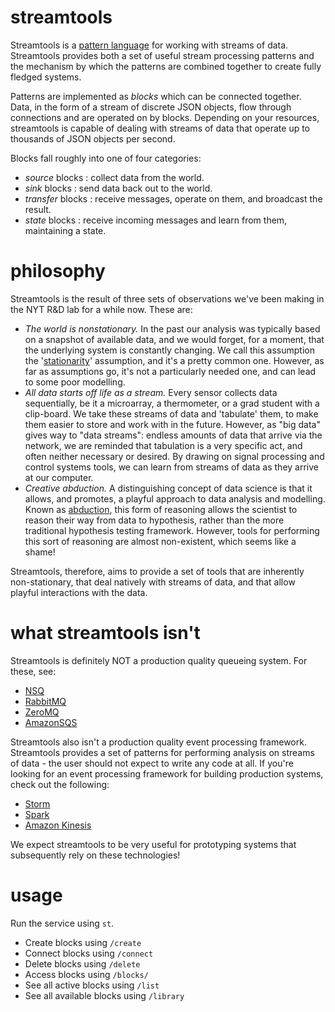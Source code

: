 streamtools
===========

Streamtools is a [pattern language](http://en.wikipedia.org/wiki/Pattern_language) 
for working with streams of data. Streamtools provides both a set of
useful stream processing patterns and the mechanism by which the patterns are 
combined together to create fully fledged systems. 

Patterns are implemented as *blocks* which can be connected together. Data, in
the form of a stream of discrete JSON objects, flow through connections and are operated on by
blocks. Depending on your resources, streamtools is capable of dealing with streams of data that operate up to thousands of JSON objects per second.

Blocks fall roughly into one of four categories:
* *source* blocks : collect data from the world.
* *sink* blocks : send data back out to the world.
* *transfer* blocks : receive messages, operate on them, and
  broadcast the result. 
* *state* blocks : receive incoming messages and learn from them,
  maintaining a state.


philosophy
==========

Streamtools is the result of three sets of observations we've been making in the
NYT R&D lab for a while now. These are:
* *The world is nonstationary.* In the past our analysis was typically based on a snapshot of
  available data, and we would forget, for a moment, that the
  underlying system is constantly changing. We call this assumption the
  '[stationarity](http://en.wikipedia.org/wiki/Stationary_process)' assumption, and it's a pretty common one. However, as far as assumptions go, it's not a particularly needed one, and can lead to some poor
  modelling. 
* *All data starts off life as a stream.* Every sensor collects data
  sequentially, be it a microarray, a thermometer, or a grad student with a
  clip-board. We take these streams of data and 'tabulate' them, to make them
  easier to store and work with in the future. However, as "big data" gives way
  to "data streams": endless amounts of data that arrive via the network, we are
  reminded that tabulation is a very specific act, and often neither necessary
  or desired. By drawing on signal processing and control systems tools, we can
  learn from streams of data as they arrive at our computer.
* *Creative abduction.* A distinguishing concept of data science is that it
  allows, and promotes, a playful approach to data analysis and modelling. Known
  as [abduction](http://en.wikipedia.org/wiki/Abductive_reasoning), this form of
  reasoning allows the scientist to reason their way from data to hypothesis, rather than
  the more traditional hypothesis testing framework. However, tools for
  performing this sort of reasoning are almost non-existent, which seems like a
  shame!

Streamtools, therefore, aims to provide a set of tools that are inherently
non-stationary, that deal natively with streams of data, and that allow playful
interactions with the data. 

what streamtools isn't
======================

Streamtools is definitely NOT a production quality queueing system. For these,
see:
* [NSQ](http://bitly.github.io/nsq/)
* [RabbitMQ](http://www.rabbitmq.com/)
* [ZeroMQ](http://zeromq.org/)
* [AmazonSQS](http://aws.amazon.com/sqs/)

Streamtools also isn't a production quality event processing framework. Streamtools provides a set
of patterns for performing analysis on streams of data - the user should not
expect to write any code at all. If you're looking for an event processing
framework for building production systems, check out the following:
* [Storm](http://storm-project.net/)
* [Spark](http://spark.incubator.apache.org/)
* [Amazon Kinesis](http://aws.amazon.com/kinesis/)

We expect streamtools to be very useful for prototyping systems that
subsequently rely on these technologies!

usage
=====

Run the service using `st`.

* Create blocks using `/create`
* Connect blocks using `/connect`
* Delete blocks using `/delete`
* Access blocks using `/blocks/`
* See all active blocks using `/list`
* See all available blocks using `/library`
